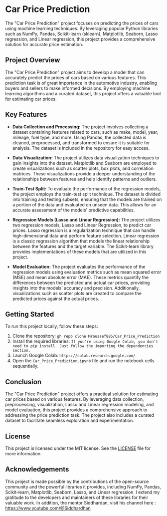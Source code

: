 # Car Price Prediction

The "Car Price Prediction" project focuses on predicting the prices of cars using machine learning techniques. By leveraging popular Python libraries such as NumPy, Pandas, Scikit-learn (sklearn), Matplotlib, Seaborn, Lasso regression, and Linear regression, this project provides a comprehensive solution for accurate price estimation.

## Project Overview

The "Car Price Prediction" project aims to develop a model that can accurately predict the prices of cars based on various features. This prediction task is of great importance in the automotive industry, enabling buyers and sellers to make informed decisions. By employing machine learning algorithms and a curated dataset, this project offers a valuable tool for estimating car prices.

## Key Features

- **Data Collection and Processing:** The project involves collecting a dataset containing features related to cars, such as make, model, year, mileage, fuel type, and more. Using Pandas, the collected data is cleaned, preprocessed, and transformed to ensure it is suitable for analysis. The dataset is included in the repository for easy access.

- **Data Visualization:** The project utilizes data visualization techniques to gain insights into the dataset. Matplotlib and Seaborn are employed to create visualizations such as scatter plots, box plots, and correlation matrices. These visualizations provide a deeper understanding of the relationships between features and help identify patterns and outliers.

- **Train-Test Split:** To evaluate the performance of the regression models, the project employs the train-test split technique. The dataset is divided into training and testing subsets, ensuring that the models are trained on a portion of the data and evaluated on unseen data. This allows for an accurate assessment of the models' predictive capabilities.

- **Regression Models (Lasso and Linear Regression):** The project utilizes two regression models, Lasso and Linear Regression, to predict car prices. Lasso regression is a regularization technique that can handle high-dimensional data and perform feature selection. Linear regression is a classic regression algorithm that models the linear relationship between the features and the target variable. The Scikit-learn library provides implementations of these models that are utilized in this project.

- **Model Evaluation:** The project evaluates the performance of the regression models using evaluation metrics such as mean squared error (MSE) and mean absolute error (MAE). These metrics quantify the differences between the predicted and actual car prices, providing insights into the models' accuracy and precision. Additionally, visualizations such as scatter plots are created to compare the predicted prices against the actual prices.

## Getting Started

To run this project locally, follow these steps:

1. Clone the repository: `gh repo clone MYoussef885/Car_Price_Prediction`
2. Install the required libraries: `If you're using Google Colab, you don't need to pip install. Just follow the importing the dependencies section.`
3. Launch Google Colab: `https://colab.research.google.com/`
4. Open the `Car_Price_Prediction.ipynb` file and run the notebook cells sequentially.

## Conclusion

The "Car Price Prediction" project offers a practical solution for estimating car prices based on various features. By leveraging data collection, preprocessing, visualization, Lasso and Linear regression modeling, and model evaluation, this project provides a comprehensive approach to addressing the price prediction task. The project also includes a curated dataset to facilitate seamless exploration and experimentation.

## License

This project is licensed under the MIT license. See the [LICENSE](LICENSE) file for more information.

## Acknowledgements

This project is made possible by the contributions of the open-source community and the powerful libraries it provides, including NumPy, Pandas, Scikit-learn, Matplotlib, Seaborn, Lasso, and Linear regression. I extend my gratitude to the developers and maintainers of these libraries for their valuable work. In addition, the mentor Siddhardan, visit his channel here : https://www.youtube.com/@Siddhardhan
